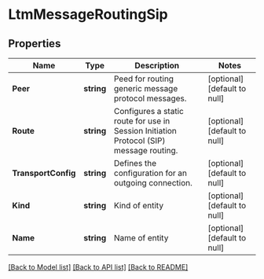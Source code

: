 # LtmMessageRoutingSip

## Properties
Name | Type | Description | Notes
------------ | ------------- | ------------- | -------------
**Peer** | **string** | Peed for routing generic message protocol messages. | [optional] [default to null]
**Route** | **string** | Configures a static route for use in Session Initiation Protocol (SIP) message routing. | [optional] [default to null]
**TransportConfig** | **string** | Defines the configuration for an outgoing connection. | [optional] [default to null]
**Kind** | **string** | Kind of entity | [optional] [default to null]
**Name** | **string** | Name of entity | [optional] [default to null]

[[Back to Model list]](../README.md#documentation-for-models) [[Back to API list]](../README.md#documentation-for-api-endpoints) [[Back to README]](../README.md)


